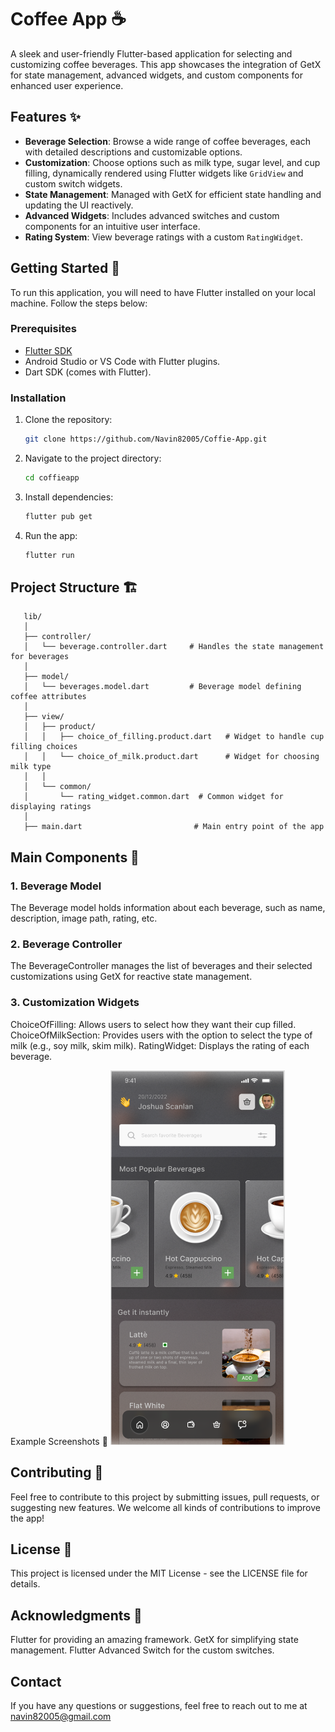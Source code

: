 # Coffee App ☕️

A sleek and user-friendly Flutter-based application for selecting and customizing coffee beverages. This app showcases the integration of GetX for state management, advanced widgets, and custom components for enhanced user experience.

## Features ✨

- **Beverage Selection**: Browse a wide range of coffee beverages, each with detailed descriptions and customizable options.
- **Customization**: Choose options such as milk type, sugar level, and cup filling, dynamically rendered using Flutter widgets like `GridView` and custom switch widgets.
- **State Management**: Managed with GetX for efficient state handling and updating the UI reactively.
- **Advanced Widgets**: Includes advanced switches and custom components for an intuitive user interface.
- **Rating System**: View beverage ratings with a custom `RatingWidget`.

## Getting Started 🚀

To run this application, you will need to have Flutter installed on your local machine. Follow the steps below:

### Prerequisites

- [Flutter SDK](https://flutter.dev/docs/get-started/install)
- Android Studio or VS Code with Flutter plugins.
- Dart SDK (comes with Flutter).

### Installation

1. Clone the repository:

   ```bash
   git clone https://github.com/Navin82005/Coffie-App.git

2. Navigate to the project directory:

   ```bash
   cd coffieapp

3. Install dependencies:

   ```bash
   flutter pub get

4. Run the app:

   ```bash
   flutter run

## Project Structure 🏗️

   ```bach
      lib/
      │
      ├── controller/
      │   └── beverage.controller.dart     # Handles the state management for beverages
      │
      ├── model/
      │   └── beverages.model.dart         # Beverage model defining coffee attributes
      │
      ├── view/
      │   ├── product/
      │   │   ├── choice_of_filling.product.dart   # Widget to handle cup filling choices
      │   │   └── choice_of_milk.product.dart      # Widget for choosing milk type
      │   │
      │   └── common/
      │       └── rating_widget.common.dart  # Common widget for displaying ratings
      │
      ├── main.dart                         # Main entry point of the app
   ```

## Main Components 📱
### 1. Beverage Model
   The Beverage model holds information about each beverage, such as name, description, image path, rating, etc.

### 2. Beverage Controller
   The BeverageController manages the list of beverages and their selected customizations using GetX for reactive state management.

### 3. Customization Widgets
   ChoiceOfFilling: Allows users to select how they want their cup filled.
   ChoiceOfMilkSection: Provides users with the option to select the type of milk (e.g., soy milk, skim milk).
   RatingWidget: Displays the rating of each beverage.

Example Screenshots 📸
<img src="https://github.com/Navin82005/Coffie-App/blob/main/output/home.png" />


## Contributing 🤝
Feel free to contribute to this project by submitting issues, pull requests, or suggesting new features. We welcome all kinds of contributions to improve the app!

## License 📝
This project is licensed under the MIT License - see the LICENSE file for details.

## Acknowledgments 🙌
Flutter for providing an amazing framework.
GetX for simplifying state management.
Flutter Advanced Switch for the custom switches.

## Contact
If you have any questions or suggestions, feel free to reach out to me at navin82005@gmail.com
